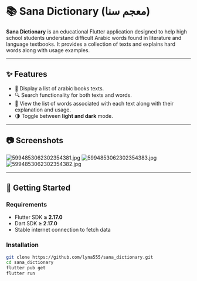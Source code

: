 # 📚 Sana Dictionary (معجم سنا)

**Sana Dictionary** is an educational Flutter application designed to help high school students understand difficult Arabic words found in literature and language textbooks. It provides a collection of texts and explains hard words along with usage examples.

---

## ✨ Features

- 📝 Display a list of arabic books texts.
- 🔍 Search functionality for both texts and words.
- 📖 View the list of words associated with each text along with their explanation and usage.
- 🌗 Toggle between **light and dark** mode.

---

## 📷 Screenshots

![5994853062302354381.jpg](..%2FDownloads%2F5994853062302354381.jpg)
![5994853062302354383.jpg](..%2FDownloads%2F5994853062302354383.jpg)
![5994853062302354382.jpg](..%2FDownloads%2F5994853062302354382.jpg)

---

## 🚀 Getting Started

### Requirements

- Flutter SDK **≥ 2.17.0**
- Dart SDK **≥ 2.17.0**
- Stable internet connection to fetch data

### Installation

```bash
git clone https://github.com/lyna555/sana_dictionary.git
cd sana_dictionary
flutter pub get
flutter run
